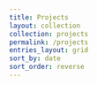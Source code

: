 ```yaml
---
title: Projects
layout: collection
collection: projects
permalink: /projects
entries_layout: grid
sort_by: date
sort_order: reverse
---
```

